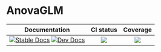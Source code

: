# AnovaGLM

|Documentation|CI status|Coverage|
|:-----------:|:-------:|:------:|
|[![Stable Docs][docs-stable-img]][docs-stable-url] [![Dev Docs][docs-dev-img]][docs-dev-url]| [![][ci-img]][ci-url]| [![][codecov-img]][codecov-url]|

[docs-dev-img]: https://img.shields.io/badge/docs-dev-blue.svg
[docs-dev-url]: https://yufongpeng.github.io/AnovaBase.jl/dev/Examples_GLM
[docs-stable-img]: https://img.shields.io/badge/docs-stable-blue.svg
[docs-stable-url]: https://yufongpeng.github.io/AnovaBase.jl/stable/Examples_GLM
[ci-img]: https://github.com/yufongpeng/AnovaGLM.jl/workflows/CI/badge.svg
[ci-url]: https://github.com/yufongpeng/AnovaGLM.jl/actions?query=workflow%3ACI
[codecov-img]: https://codecov.io/gh/yufongpeng/AnovaGLM.jl/branch/main/graph/badge.svg?token=a80Q5DNInO
[codecov-url]: https://codecov.io/gh/yufongpeng/AnovaGLM.jl
